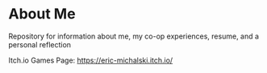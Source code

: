 # About Me
Repository for information about me, my co-op experiences, resume, and a personal reflection

Itch.io Games Page: https://eric-michalski.itch.io/
